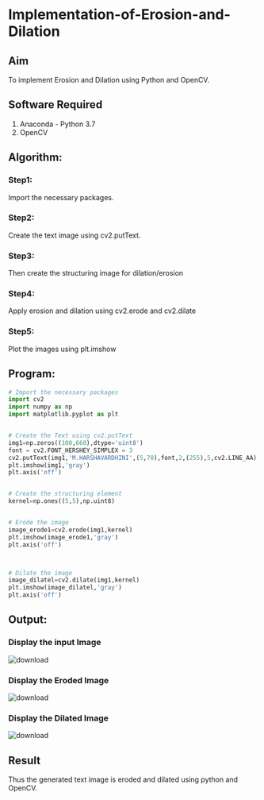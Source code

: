 # Implementation-of-Erosion-and-Dilation
## Aim
To implement Erosion and Dilation using Python and OpenCV.
## Software Required
1. Anaconda - Python 3.7
2. OpenCV
## Algorithm:
### Step1:
Import the necessary packages.


### Step2:
Create the text image using cv2.putText.

### Step3:
Then create the structuring image for dilation/erosion

### Step4:
Apply erosion and dilation using cv2.erode and cv2.dilate

### Step5:
Plot the images using plt.imshow

 
## Program:

``` Python
# Import the necessary packages
import cv2
import numpy as np
import matplotlib.pyplot as plt


# Create the Text using cv2.putText
img1=np.zeros((100,660),dtype='uint8')
font = cv2.FONT_HERSHEY_SIMPLEX = 3
cv2.putText(img1,'M.HARSHAVARDHINI',(5,70),font,2,(255),5,cv2.LINE_AA)
plt.imshow(img1,'gray')
plt.axis('off')


# Create the structuring element
kernel=np.ones((5,5),np.uint8)


# Erode the image
image_erode1=cv2.erode(img1,kernel)
plt.imshow(image_erode1,'gray')
plt.axis('off')



# Dilate the image
image_dilatel=cv2.dilate(img1,kernel)
plt.imshow(image_dilatel,'gray')
plt.axis('off')
```
## Output:

### Display the input Image
![download](https://user-images.githubusercontent.com/93427208/169644051-6ffe9a72-04ba-4c6e-8824-22107dc47f30.png)


### Display the Eroded Image
![download](https://user-images.githubusercontent.com/93427208/169644056-f4778352-5b41-413c-bda7-4992229af1a8.png)


### Display the Dilated Image
![download](https://user-images.githubusercontent.com/93427208/169644060-00d0b297-212d-4a91-afd7-1f385c8cc54e.png)


## Result
Thus the generated text image is eroded and dilated using python and OpenCV.
